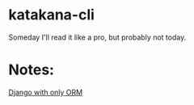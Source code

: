 # katakana-cli
Someday I'll read it like a pro, but probably not today.

# Notes:
[Django with only ORM](https://github.com/ivanyu199012/16-DjangoUsedOrmOnly/)